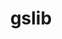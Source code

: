 ---
title: "gslib"
layout: cache
categories: [package, develop-2023-05-18]
meta: {"versions": ["1.0.7"], "compilers": ["gcc@=12.3.0"], "oss": ["amzn2"], "platforms": ["linux"], "targets": ["neoverse_n1"], "stacks": ["aws-pcluster-neoverse_n1", "aws-pcluster-neoverse_v1", "root"], "num_specs": 1, "num_specs_by_stack": {"aws-pcluster-neoverse_n1": 1, "aws-pcluster-neoverse_v1": 1, "root": 1}}
spec_details: [{"hash": "cchygnkp7rgiswymftgblcsnouybotya", "compiler": "gcc@=12.3.0", "versions": ["1.0.7"], "os": "amzn2", "platform": "linux", "target": "neoverse_n1", "variants": ["~blas", "build_system=generic", "+mpi", "+mpiio"], "stacks": ["aws-pcluster-neoverse_n1", "aws-pcluster-neoverse_v1", "root"], "size": "-", "tarball": "https://binaries.spack.io/releases/develop-2023-05-18/build_cache/linux-amzn2-neoverse_n1/gcc-12.3.0/gslib-1.0.7/linux-amzn2-neoverse_n1-gcc-12.3.0-gslib-1.0.7-cchygnkp7rgiswymftgblcsnouybotya.spack"}]
---